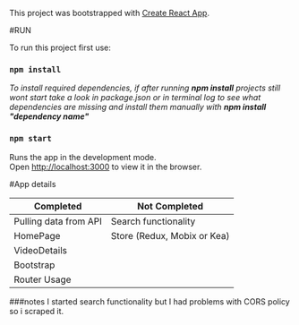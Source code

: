 This project was bootstrapped with [Create React App](https://github.com/facebook/create-react-app).

#RUN

To run this project first use:

### `npm install`

*To install required dependencies, if after running **npm install** projects still wont start take a look in package.json or in terminal log to see what dependencies are missing and install them manually with **npm install "dependency name"***

### `npm start`

Runs the app in the development mode.<br>
Open [http://localhost:3000](http://localhost:3000) to view it in the browser.


#App details

| Completed    | Not Completed |
| ----------- | ----------- |
| Pulling data from API     | Search functionality     |
| HomePage   |Store (Redux, Mobix or Kea)       |
| VideoDetails   |  
| Bootstrap  |  
| Router Usage  | 

###notes
I started search functionality but I had problems with CORS policy so i scraped it.